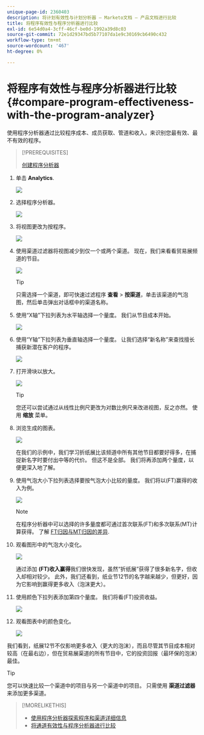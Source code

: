 ```yaml
---
unique-page-id: 2360403
description: 将计划有效性与计划分析器 — Marketo文档 — 产品文档进行比较
title: 将程序有效性与程序分析器进行比较
exl-id: 6e54d0a4-3cff-46cf-be0d-1992a39d8c03
source-git-commit: 72e1d29347bd5b77107da1e9c30169cb6490c432
workflow-type: tm+mt
source-wordcount: '467'
ht-degree: 0%

---
```


# 将程序有效性与程序分析器进行比较 {#compare-program-effectiveness-with-the-program-analyzer}

使用程序分析器通过比较程序成本、成员获取、管道和收入，来识别您最有效、最不有效的程序。

>[!PREREQUISITES]
>
>[创建程序分析器](/help/marketo/product-docs/reporting/revenue-cycle-analytics/program-analytics/create-a-program-analyzer.md)

1. 单击 **Analytics**.

   ![](assets/image2014-9-17-18-3a50-3a30.png)

1. 选择程序分析器。

   ![](assets/image2014-9-17-18-3a50-3a37.png)

1. 将视图更改为按程序。

   ![](assets/image2014-9-17-18-3a50-3a44.png)

1. 使用渠道过滤器将视图减少到仅一个或两个渠道。 现在，我们来看看贸易展频道的节目。

   ![](assets/image2014-9-17-18-3a51-3a2.png)

   >[!TIP]
   >
   >只需选择一个渠道，即可快速过滤程序 **查看** > **按渠道**，单击该渠道的气泡图，然后单击弹出对话框中的渠道名称。

1. 使用“X轴”下拉列表为水平轴选择一个量度。 我们从节目成本开始。

   ![](assets/image2014-9-17-18-3a52-3a16.png)

1. 使用“Y轴”下拉列表为垂直轴选择一个量度。 让我们选择“新名称”来查找擅长捕获新潜在客户的程序。

   ![](assets/image2014-9-17-18-3a52-3a26.png)

1. 打开滑块以放大。

   ![](assets/image2014-9-17-18-3a53-3a9.png)

   >[!TIP]
   >
   >您还可以尝试通过从线性比例尺更改为对数比例尺来改进视图，反之亦然。 使用 **缩放** 菜单。

1. 浏览生成的图表。

   ![](assets/image2014-9-17-18-3a53-3a49.png)

   在我们的示例中，我们学习折纸展比该频道中所有其他节目都要好得多，在捕捉新名字时要付出中等的代价。 但这不是全部。 我们将再添加两个量度，以便更深入地了解。

1. 使用气泡大小下拉列表选择要按气泡大小比较的量度。 我们将以(FT)赢得的收入为例。

   ![](assets/image2014-9-17-18-3a54-3a25.png)

   >[!NOTE]
   >
   >在程序分析器中可以选择的许多量度都可通过首次联系(FT)和多次联系(MT)计算获得。 了解 [FT归因与MT归因的差异](/help/marketo/product-docs/reporting/revenue-cycle-analytics/revenue-tools/attribution/understanding-attribution.md).

1. 观看图形中的气泡大小变化。

   ![](assets/image2014-9-17-18-3a54-3a57.png)

   通过添加 **(FT)收入赢得**&#x200B;我们很快发现，虽然“折纸展”获得了很多新名字，但收入却相对较少。 此外，我们还看到，纸业节12节的名字越来越少，但更好，因为它影响到赢得更多收入（泡沫更大）。

1. 使用颜色下拉列表添加第四个量度。 我们将看(FT)投资收益。

   ![](assets/image2014-9-17-18-3a55-3a33.png)

1. 观看图表中的颜色变化。

   ![](assets/image2014-9-17-18-3a55-3a47.png)

我们看到，纸展12节不仅影响更多收入（更大的泡沫），而且尽管其节目成本相对较高（在最右边），但在贸易展渠道的所有节目中，它的投资回报（最环保的泡沫）最佳。

>[!TIP]
>
>您可以快速比较一个渠道中的项目与另一个渠道中的项目。 只需使用 **渠道过滤器** 来添加更多渠道。

>[!MORELIKETHIS]
>
>* [使用程序分析器探索程序和渠道详细信息](/help/marketo/product-docs/reporting/revenue-cycle-analytics/program-analytics/explore-program-and-channel-details-with-the-program-analyzer.md)
>* [将通道有效性与程序分析器进行比较](/help/marketo/product-docs/reporting/revenue-cycle-analytics/program-analytics/compare-channel-effectiveness-with-the-program-analyzer.md)

